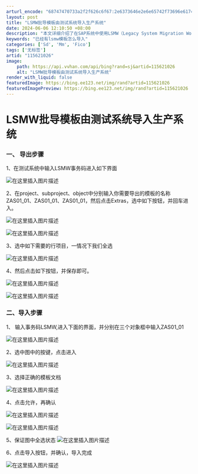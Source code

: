 ```yaml
---
arturl_encode: "68747470733a2f2f626c6f67:2e6373646e2e6e65742f73696e61745f33343137353233372f:61727469636c652f64657461696c732f313135363231303236"
layout: post
title: "LSMW批导模板由测试系统导入生产系统"
date: 2024-06-06 12:10:50 +08:00
description: "本文详细介绍了在SAP系统中使用LSMW（Legacy System Migration Workb"
keywords: "已经有lsmw模板怎么导入"
categories: ['Sd', 'Mm', 'Fico']
tags: ['无标签']
artid: "115621026"
image:
    path: https://api.vvhan.com/api/bing?rand=sj&artid=115621026
    alt: "LSMW批导模板由测试系统导入生产系统"
render_with_liquid: false
featuredImage: https://bing.ee123.net/img/rand?artid=115621026
featuredImagePreview: https://bing.ee123.net/img/rand?artid=115621026
---
```


# LSMW批导模板由测试系统导入生产系统

### 一、 导出步骤

1、在测试系统中输入LSMW事务码进入如下界面
  
![在这里插入图片描述](https://i-blog.csdnimg.cn/blog_migrate/a670a04c5727cb57601847d5bfa7533d.png)
  
2、在project、subproject、object中分别输入你需要导出的模板的名称ZAS01_01、ZAS01_01、ZAS01_01，然后点击Extras，选中如下按钮，并回车进入。
  
![在这里插入图片描述](https://i-blog.csdnimg.cn/blog_migrate/799e6c278fef5053d480c0795d22b279.png)
  
![在这里插入图片描述](https://i-blog.csdnimg.cn/blog_migrate/0215b11211037af05581325b34379033.png)
  
3、选中如下需要的行项目，一情况下我们全选
  
![在这里插入图片描述](https://i-blog.csdnimg.cn/blog_migrate/76df119cf0688359051e1e34fcdab40b.png)
  
4、然后点击如下按钮，并保存即可。
  
![在这里插入图片描述](https://i-blog.csdnimg.cn/blog_migrate/e837ce29c3c36b34c848ab469b46cc31.png)
  
![在这里插入图片描述](https://i-blog.csdnimg.cn/blog_migrate/a02789c3a38dee1a3ed069ab2d8a06f6.png)

### 二、导入步骤

1、 输入事务码LSMW,进入下面的界面，并分别在三个对象框中输入ZAS01_01
  
![在这里插入图片描述](https://i-blog.csdnimg.cn/blog_migrate/0c2ef44fd49925732fa226722df74300.png)
  
2、选中图中的按键，点击进入
  
![在这里插入图片描述](https://i-blog.csdnimg.cn/blog_migrate/7eb1352ada8bd5fd571dd64ed5bb5c7d.png)
  
3、选择正确的模板文档
  
![在这里插入图片描述](https://i-blog.csdnimg.cn/blog_migrate/c223e11b5fcd8788a0e064c8e6674ccb.png)
  
4、点击允许，再确认
  
![在这里插入图片描述](https://i-blog.csdnimg.cn/blog_migrate/e985cbaca6bbc346ad71e5bca840ef6c.png)
  
![在这里插入图片描述](https://i-blog.csdnimg.cn/blog_migrate/e26e68b7723cf1501e90992b1da7c859.png)
  
5、保证图中全选状态
![在这里插入图片描述](https://i-blog.csdnimg.cn/blog_migrate/3267201bb602292de79acc6d411fd44c.png)
  
6、点击导入按钮，并确认，导入完成
  
![在这里插入图片描述](https://i-blog.csdnimg.cn/blog_migrate/82342e24745ade8ee39cf2e910a814be.png)